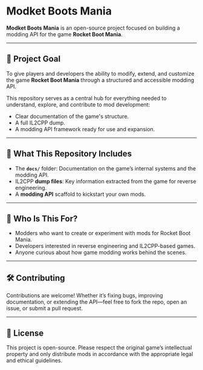 # Modket Boots Mania

**Modket Boots Mania** is an open-source project focused on building a modding API for the game **Rocket Boot Mania**.

---

## 🎯 Project Goal

To give players and developers the ability to modify, extend, and customize the game **Rocket Boot Mania** through a structured and accessible modding API.

This repository serves as a central hub for everything needed to understand, explore, and contribute to mod development:

- Clear documentation of the game's structure.
- A full IL2CPP dump.
- A modding API framework ready for use and expansion.

---

## 📂 What This Repository Includes

- The **`docs/`** folder: Documentation on the game’s internal systems and the modding API.
- IL2CPP **dump files**: Key information extracted from the game for reverse engineering.
- A **modding API** scaffold to kickstart your own mods.

---

## 🙌 Who Is This For?

- Modders who want to create or experiment with mods for Rocket Boot Mania.
- Developers interested in reverse engineering and IL2CPP-based games.
- Anyone curious about how game modding works behind the scenes.

---

## 🛠️ Contributing

Contributions are welcome! Whether it’s fixing bugs, improving documentation, or extending the API—feel free to fork the repo, open an issue, or submit a pull request.

---

## 📜 License

This project is open-source. Please respect the original game’s intellectual property and only distribute mods in accordance with the appropriate legal and ethical guidelines.
